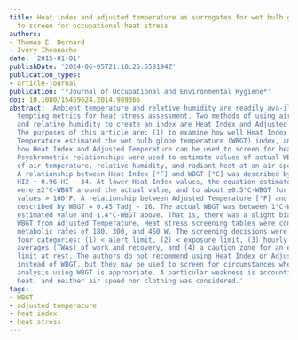 ```yaml
---
title: Heat index and adjusted temperature as surrogates for wet bulb globe temperature
  to screen for occupational heat stress
authors:
- Thomas E. Bernard
- Ivory Iheanacho
date: '2015-01-01'
publishDate: '2024-06-05T21:10:25.558194Z'
publication_types:
- article-journal
publication: '*Journal of Occupational and Environmental Hygiene*'
doi: 10.1080/15459624.2014.989365
abstract: 'Ambient temperature and relative humidity are readily ava-ilable and thus
  tempting metrics for heat stress assessment. Two methods of using air temperature
  and relative humidity to create an index are Heat Index and Adjusted Temperature.
  The purposes of this article are: (1) to examine how well Heat Index and Adjusted
  Temperature estimated the wet bulb globe temperature (WBGT) index, and (2) to suggest
  how Heat Index and Adjusted Temperature can be used to screen for heat stress level.
  Psychrometric relationships were used to estimate values of actual WBGT for conditions
  of air temperature, relative humidity, and radiant heat at an air speed of 0.5 m/s.
  A relationship between Heat Index [°F] and WBGT [°C] was described by WBGT = -0.0034
  HI2 + 0.96 HI - 34. At lower Heat Index values, the equation estimated WBGTs that
  were ±2°C-WBGT around the actual value, and to about ±0.5°C-WBGT for Heat Index
  values > 100°F. A relationship between Adjusted Temperature [°F] and WBGT [°C] was
  described by WBGT = 0.45 Tadj - 16. The actual WBGT was between 1°C-WBGT below the
  estimated value and 1.4°C-WBGT above. That is, there was a slight bias toward overestimating
  WBGT from Adjusted Temperature. Heat stress screening tables were constructed for
  metabolic rates of 180, 300, and 450 W. The screening decisions were divided into
  four categories: (1) < alert limit, (2) < exposure limit, (3) hourly time-weighted
  averages (TWAs) of work and recovery, and (4) a caution zone for an exposure > exposure
  limit at rest. The authors do not recommend using Heat Index or Adjusted Temperature
  instead of WBGT, but they may be used to screen for circumstances when a more detailed
  analysis using WBGT is appropriate. A particular weakness is accounting for radiant
  heat; and neither air speed nor clothing was considered.'
tags:
- WBGT
- adjusted temperature
- heat index
- heat stress
---
```

